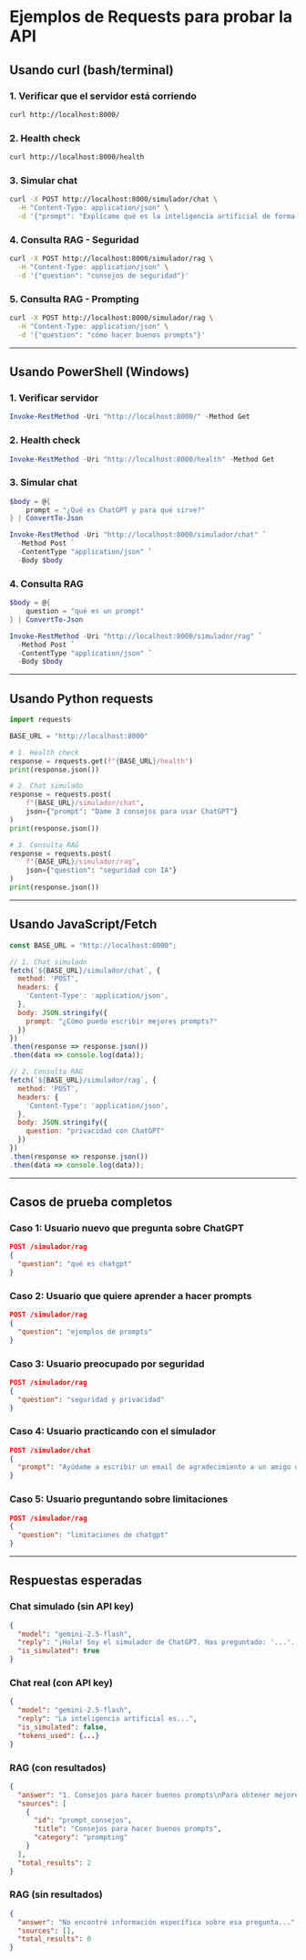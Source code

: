 # Ejemplos de Requests para probar la API

## Usando curl (bash/terminal)

### 1. Verificar que el servidor está corriendo
```bash
curl http://localhost:8000/
```

### 2. Health check
```bash
curl http://localhost:8000/health
```

### 3. Simular chat
```bash
curl -X POST http://localhost:8000/simulador/chat \
  -H "Content-Type: application/json" \
  -d '{"prompt": "Explícame qué es la inteligencia artificial de forma simple"}'
```

### 4. Consulta RAG - Seguridad
```bash
curl -X POST http://localhost:8000/simulador/rag \
  -H "Content-Type: application/json" \
  -d '{"question": "consejos de seguridad"}'
```

### 5. Consulta RAG - Prompting
```bash
curl -X POST http://localhost:8000/simulador/rag \
  -H "Content-Type: application/json" \
  -d '{"question": "cómo hacer buenos prompts"}'
```

---

## Usando PowerShell (Windows)

### 1. Verificar servidor
```powershell
Invoke-RestMethod -Uri "http://localhost:8000/" -Method Get
```

### 2. Health check
```powershell
Invoke-RestMethod -Uri "http://localhost:8000/health" -Method Get
```

### 3. Simular chat
```powershell
$body = @{
    prompt = "¿Qué es ChatGPT y para qué sirve?"
} | ConvertTo-Json

Invoke-RestMethod -Uri "http://localhost:8000/simulador/chat" `
  -Method Post `
  -ContentType "application/json" `
  -Body $body
```

### 4. Consulta RAG
```powershell
$body = @{
    question = "qué es un prompt"
} | ConvertTo-Json

Invoke-RestMethod -Uri "http://localhost:8000/simulador/rag" `
  -Method Post `
  -ContentType "application/json" `
  -Body $body
```

---

## Usando Python requests

```python
import requests

BASE_URL = "http://localhost:8000"

# 1. Health check
response = requests.get(f"{BASE_URL}/health")
print(response.json())

# 2. Chat simulado
response = requests.post(
    f"{BASE_URL}/simulador/chat",
    json={"prompt": "Dame 3 consejos para usar ChatGPT"}
)
print(response.json())

# 3. Consulta RAG
response = requests.post(
    f"{BASE_URL}/simulador/rag",
    json={"question": "seguridad con IA"}
)
print(response.json())
```

---

## Usando JavaScript/Fetch

```javascript
const BASE_URL = "http://localhost:8000";

// 1. Chat simulado
fetch(`${BASE_URL}/simulador/chat`, {
  method: 'POST',
  headers: {
    'Content-Type': 'application/json',
  },
  body: JSON.stringify({
    prompt: "¿Cómo puedo escribir mejores prompts?"
  })
})
.then(response => response.json())
.then(data => console.log(data));

// 2. Consulta RAG
fetch(`${BASE_URL}/simulador/rag`, {
  method: 'POST',
  headers: {
    'Content-Type': 'application/json',
  },
  body: JSON.stringify({
    question: "privacidad con ChatGPT"
  })
})
.then(response => response.json())
.then(data => console.log(data));
```

---

## Casos de prueba completos

### Caso 1: Usuario nuevo que pregunta sobre ChatGPT
```json
POST /simulador/rag
{
  "question": "qué es chatgpt"
}
```

### Caso 2: Usuario que quiere aprender a hacer prompts
```json
POST /simulador/rag
{
  "question": "ejemplos de prompts"
}
```

### Caso 3: Usuario preocupado por seguridad
```json
POST /simulador/rag
{
  "question": "seguridad y privacidad"
}
```

### Caso 4: Usuario practicando con el simulador
```json
POST /simulador/chat
{
  "prompt": "Ayúdame a escribir un email de agradecimiento a un amigo que me regaló un libro"
}
```

### Caso 5: Usuario preguntando sobre limitaciones
```json
POST /simulador/rag
{
  "question": "limitaciones de chatgpt"
}
```

---

## Respuestas esperadas

### Chat simulado (sin API key)
```json
{
  "model": "gemini-2.5-flash",
  "reply": "¡Hola! Soy el simulador de ChatGPT. Has preguntado: '...'...",
  "is_simulated": true
}
```

### Chat real (con API key)
```json
{
  "model": "gemini-2.5-flash",
  "reply": "La inteligencia artificial es...",
  "is_simulated": false,
  "tokens_used": {...}
}
```

### RAG (con resultados)
```json
{
  "answer": "1. Consejos para hacer buenos prompts\nPara obtener mejores respuestas...",
  "sources": [
    {
      "id": "prompt_consejos",
      "title": "Consejos para hacer buenos prompts",
      "category": "prompting"
    }
  ],
  "total_results": 2
}
```

### RAG (sin resultados)
```json
{
  "answer": "No encontré información específica sobre esa pregunta...",
  "sources": [],
  "total_results": 0
}
```
